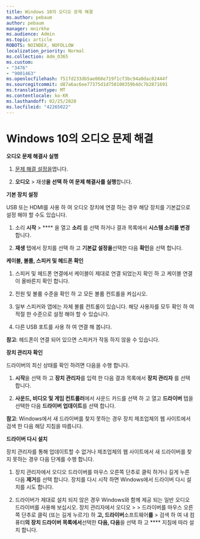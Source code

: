 ```yaml
---
title: Windows 10의 오디오 문제 해결
ms.author: pebaum
author: pebaum
manager: mnirkhe
ms.audience: Admin
ms.topic: article
ROBOTS: NOINDEX, NOFOLLOW
localization_priority: Normal
ms.collection: Adm_O365
ms.custom:
- "3476"
- "9001463"
ms.openlocfilehash: f51fd233db5ae068e719f1cf3bc94a0dac82444f
ms.sourcegitcommit: d87a6ac6ee77375d1d750100359b4dc7b2871691
ms.translationtype: MT
ms.contentlocale: ko-KR
ms.lasthandoff: 02/25/2020
ms.locfileid: "42265022"
---
```

# <a name="troubleshooting-audio-issues-in-windows-10"></a>Windows 10의 오디오 문제 해결

**오디오 문제 해결사 실행**

1.  [문제 해결 설정을](ms-settings:troubleshoot)엽니다.

2.  **오디오** > 재생**을 선택 하 여 문제 해결사를 실행**합니다.

**기본 장치 설정**

USB 또는 HDMI를 사용 하 여 오디오 장치에 연결 하는 경우 해당 장치를 기본값으로 설정 해야 할 수도 있습니다.

1. 소리 **시작** > **** 을 열고 **소리** 를 선택 하거나 결과 목록에서 **시스템 소리를 변경** 합니다.

2.  **재생** 탭에서 장치를 선택 하 고 **기본값 설정을**선택한 다음 **확인**을 선택 합니다.

**케이블, 볼륨, 스피커 및 헤드폰 확인**

1. 스피커 및 헤드폰 연결에서 케이블이 제대로 연결 되었는지 확인 하 고 케이블 연결이 올바른지 확인 합니다.

2. 전원 및 볼륨 수준을 확인 하 고 모든 볼륨 컨트롤을 켜십시오.

3. 일부 스피커와 앱에는 자체 볼륨 컨트롤이 있습니다. 해당 사용자를 모두 확인 하 여 적절 한 수준으로 설정 해야 할 수 있습니다.

4. 다른 USB 포트를 사용 하 여 연결 해 봅니다.

**참고**: 헤드폰이 연결 되어 있으면 스피커가 작동 하지 않을 수 있습니다.

**장치 관리자 확인**

드라이버의 최신 상태를 확인 하려면 다음을 수행 합니다.

1. **시작**을 선택 하 고 **장치 관리자**를 입력 한 다음 결과 목록에서 **장치 관리자** 를 선택 합니다.

2. **사운드, 비디오 및 게임 컨트롤러**에서 사운드 카드를 선택 하 고 열고 **드라이버** 탭을 선택한 다음 **드라이버 업데이트**를 선택 합니다.

**참고**: Windows에서 새 드라이버를 찾지 못하는 경우 장치 제조업체의 웹 사이트에서 검색 한 다음 해당 지침을 따릅니다.

**드라이버 다시 설치**

장치 관리자를 통해 업데이트할 수 없거나 제조업체의 웹 사이트에서 새 드라이버를 찾지 못하는 경우 다음 단계를 수행 합니다.

1. 장치 관리자에서 오디오 드라이버를 마우스 오른쪽 단추로 클릭 하거나 길게 누른 다음 **제거**를 선택 합니다. 장치를 다시 시작 하면 Windows에서 드라이버 다시 설치를 시도 합니다.

2. 드라이버가 제대로 설치 되지 않은 경우 Windows와 함께 제공 되는 일반 오디오 드라이버를 사용해 보십시오. 장치 관리자에서 오디오 > > 드라이버를 마우스 오른쪽 단추로 클릭 (또는 길게 누르기) 하 **고, 드라이버**소프트웨어**를** > 검색 하 여 내 컴퓨터**의 장치 드라이버 목록에서**선택한 **다음, 다음**을 선택 하 고 **** 지침에 따라 설치 합니다.
